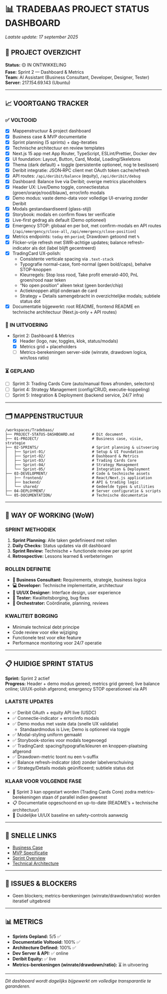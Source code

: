# 📊 TRADEBAAS PROJECT STATUS DASHBOARD

*Laatste update: 17 september 2025*

## 🎯 PROJECT OVERZICHT
**Status:** 🟡 IN ONTWIKKELING  
**Fase:** Sprint 2 — Dashboard & Metrics  
**Team:** AI Assistant (Business Consultant, Developer, Designer, Tester)  
**Server:** 217.154.69.143 (Ubuntu)  

---

## 📈 VOORTGANG TRACKER

### ✅ VOLTOOID
- [x] Mappenstructuur & project dashboard
- [x] Business case & MVP documentatie
- [x] Sprint planning (5 sprints) + dag-iteraties
- [x] Technische architectuur en review templates
- [x] Next.js 15 app met App Router, TypeScript, ESLint/Prettier, Docker dev
- [x] UI foundation: Layout, Button, Card, Modal, Loading/Skeletons
- [x] Thema (dark default) + toggle (persistentie optioneel, nog te beslissen)
- [x] Deribit integratie: JSON‑RPC client met OAuth token cache/refresh
- [x] API routes: `/api/deribit/balance` (equity), `/api/deribit/debug`
- [x] Dashboard: Balance live via Deribit; overige metrics placeholders
- [x] Header UX: Live/Demo toggle, connectiestatus (groen/oranje/rood/blauw), error/info modals
- [x] Demo modus: vaste demo-data voor volledige UI-ervaring zonder Deribit
- [x] Modals gestandaardiseerd (glass-stijl)
- [x] Storybook: modals en confirm flows ter verificatie
 - [x] Live-first gedrag als default (Demo optioneel)
 - [x] Emergency STOP: globaal en per bot, met confirm-modals en API routes (`/api/emergency/close-all`, `/api/emergency/close-position`)
 - [x] Metrics endpoints: `today` en `period`; Drawdown getoond met `%`
 - [x] Flicker-vrije refresh met SWR-achtige updates; balance refresh-indicator als dot (label blijft gecentreerd)
 - [x] TradingCard UX-polish: 
	 - Consistente verticale spacing via `.text-stack`
	 - Typografie normal-case, font-normal (geen bold/caps), behalve STOP-knoppen
	 - Kleurregels: Stop loss rood, Take profit emerald-400, PnL groen/rood naar teken
	 - “No open position” alleen tekst (geen border/chip)
	 - Actieknoppen altijd onderaan de card
	 - Strategy + Details samengebracht in overzichtelijke modals; subtiele status dot
 - [x] Documentatie bijgewerkt: root README, frontend README en technische architectuur (Next.js-only + API routes)

### 🔄 IN UITVOERING
- Sprint 2: Dashboard & Metrics
	- [x] Header (logo, nav, toggles, klok, status/modals)
	- [x] Metrics grid + placeholders
	- [ ] Metrics-berekeningen server-side (winrate, drawdown logica, win/loss ratio)

### ⏳ GEPLAND
- [ ] Sprint 3: Trading Cards Core (auto/manual flows afronden, selectors)
- [ ] Sprint 4: Strategy Management (config/CRUD, executie-koppeling)
- [ ] Sprint 5: Integration & Deployment (backend service, 24/7 infra)

---

## 🗂️ MAPPENSTRUCTUUR
```
/workspaces/Tradebaas/
├── PROJECT-STATUS-DASHBOARD.md        # Dit document
├── 01-PROJECT/                        # Business case, visie, strategie
├── 02-SPRINTS/                        # Sprint planning & uitvoering
│   ├── Sprint-01/                     # Setup & UI Foundation
│   ├── Sprint-02/                     # Dashboard & Metrics
│   ├── Sprint-03/                     # Trading Cards Core
│   ├── Sprint-04/                     # Strategy Management
│   └── Sprint-05/                     # Integration & Deployment
├── 03-DEVELOPMENT/                    # Code & technische assets
│   ├── frontend/                      # React/Next.js application
│   ├── backend/                       # API & trading logic
│   └── shared/                        # Gedeelde types & utilities
├── 04-DEPLOYMENT/                     # Server configuratie & scripts
└── 05-DOCUMENTATION/                  # Technische documentatie
```

---

## 🎯 WAY OF WORKING (WoW)

### SPRINT METHODIEK
1. **Sprint Planning:** Alle taken gedefinieerd met rollen
2. **Daily Checks:** Status updates via dit dashboard
3. **Sprint Review:** Technische + functionele review per sprint
4. **Retrospective:** Lessons learned & verbeteringen

### ROLLEN DEFINITIE
- **🏢 Business Consultant:** Requirements, strategie, business logica
- **💻 Developer:** Technische implementatie, architectuur
- **🎨 UI/UX Designer:** Interface design, user experience
- **🧪 Tester:** Kwaliteitsborging, bug fixes
- **🎯 Orchestrator:** Coördinatie, planning, reviews

### KWALITEIT BORGING
- Minimale technical debt principe
- Code review voor elke wijziging
- Functionele test voor elke feature
- Performance monitoring voor 24/7 operatie

---

## 📋 HUIDIGE SPRINT STATUS
**Sprint:** Sprint 2 actief  
**Progress:** Header + demo modus gereed; metrics grid gereed; live balance online; UI/UX-polish afgerond; emergency STOP operationeel via API  

### LAATSTE UPDATES
- ✅ Deribit OAuth + equity API live (USDC)
- ✅ Connectie-indicator + error/info modals
- ✅ Demo modus met vaste data (snelle UX validatie)
	- Standaardmodus is Live; Demo is optioneel via toggle
- ✅ Modal-styling uniform gemaakt
- ✅ Storybook-stories voor modals toegevoegd
 - ✅ TradingCard: spacing/typografie/kleuren en knoppen-plaatsing afgerond
 - ✅ Drawdown-metric toont nu een `%`-suffix
 - ✅ Balance refresh-indicator (dot) zonder labelverschuiving
 - ✅ Strategy/Details modals geünificeerd; subtiele status dot

### KLAAR VOOR VOLGENDE FASE
- 🚀 Sprint 3 kan opgestart worden (Trading Cards Core) zodra metrics-berekeningen staan óf parallel indien gewenst
- 📋 Documentatie opgeschoond en up-to-date (README’s + technische architectuur)
- 🎯 Duidelijke UI/UX baseline en safety-controls aanwezig

---

## 🔗 SNELLE LINKS
- [Business Case](01-PROJECT/business-case.md)
- [MVP Specificatie](01-PROJECT/mvp-specification.md)
- [Sprint Overview](02-SPRINTS/sprint-overview.md)
- [Technical Architecture](05-DOCUMENTATION/technical-architecture.md)

---

## 🚨 ISSUES & BLOCKERS
- Geen blockers; metrics-berekeningen (winrate/drawdown/ratio) worden iteratief uitgebreid

---

## 📊 METRICS
- **Sprints Gepland:** 5/5 ✅
- **Documentatie Voltooid:** 100% ✅
- **Architecture Defined:** 100% ✅
- **Dev Server & API:** ✅ online
- **Deribit Equity:** ✅ live
- **Metrics-berekeningen (winrate/drawdown/ratio):** ⏳ in uitvoering

---

*Dit dashboard wordt dagelijks bijgewerkt om volledige transparantie te garanderen.*